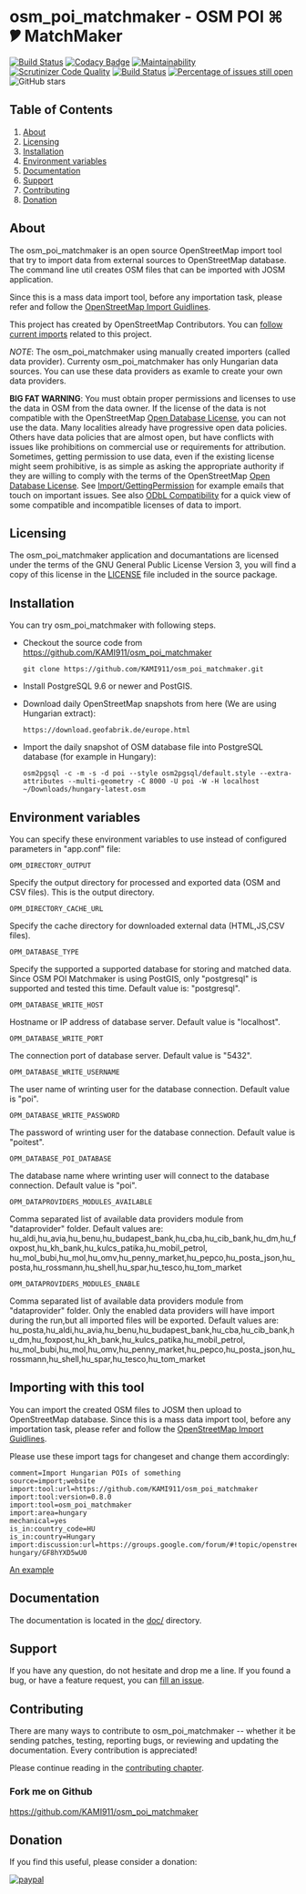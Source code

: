 # osm_poi_matchmaker - OSM POI ⌘ 🎔 MatchMaker

[![Build Status](https://api.travis-ci.org/KAMI911/osm_poi_matchmaker.svg?branch=master)](https://travis-ci.org/KAMI911/osm_poi_matchmaker/)
[![Codacy Badge](https://api.codacy.com/project/badge/Grade/7fa248270de94705a4ddc956ca710ce3)](https://www.codacy.com/app/KAMI911/osm_poi_matchmaker?utm_source=github.com&amp;utm_medium=referral&amp;utm_content=KAMI911/osm_poi_matchmaker&amp;utm_campaign=Badge_Grade)
[![Maintainability](https://api.codeclimate.com/v1/badges/710ad0cde398623b864b/maintainability)](https://codeclimate.com/github/KAMI911/osm_poi_matchmaker/maintainability)
[![Scrutinizer Code Quality](https://scrutinizer-ci.com/g/KAMI911/osm_poi_matchmaker/badges/quality-score.png?b=master)](https://scrutinizer-ci.com/g/KAMI911/osm_poi_matchmaker/?branch=master)
[![Build Status](https://scrutinizer-ci.com/g/KAMI911/osm_poi_matchmaker/badges/build.png?b=master)](https://scrutinizer-ci.com/g/KAMI911/osm_poi_matchmaker/build-status/master)
[![Percentage of issues still open](http://isitmaintained.com/badge/open/KAMI911/osm_poi_matchmaker.svg)](http://isitmaintained.com/project/KAMI911/osm_poi_matchmaker "Percentage of issues still open")
![GitHub stars](https://img.shields.io/github/stars/KAMI911/osm_poi_matchmaker?style=social)

## Table of Contents

1. [About][About]
2. [Licensing][Licensing]
3. [Installation][Installation]
4. [Environment variables][Environment variables]
5. [Documentation][Documentation]
6. [Support][Support]
7. [Contributing][Contributing]
8. [Donation][Donation]

## About

The osm_poi_matchmaker is an open source OpenStreetMap import tool that try to import data
from external sources to OpenStreetMap database. The command line util creates OSM files
that can be imported with JOSM application.

Since this is a mass data import tool, before any importation task, please refer and follow
the [OpenStreetMap Import Guidlines](https://wiki.openstreetmap.org/wiki/Import/Guidelines).

This project has created by OpenStreetMap Contributors. You can [follow current imports](https://wiki.openstreetmap.org/wiki/WikiProject_Hungary/Import%C3%A1l%C3%A1s/POI_adatok)
related to this project.

*NOTE*: The osm_poi_matchmaker using manually created importers (called data provider). Currenty
osm_poi_matchmaker has only Hungarian data sources. You can use these data providers as examle
to create your own data providers.

**BIG FAT WARNING**: You must obtain proper permissions and licenses to use the data in OSM from the
data owner. If the license of the data is not compatible with the OpenStreetMap [Open Database License](https://wiki.openstreetmap.org/wiki/Open_Database_License),
you can not use the data. Many localities already have progressive open data policies.
Others have data policies that are almost open, but have conflicts with issues like prohibitions
on commercial use or requirements for attribution. Sometimes, getting permission to use data, even
if the existing license might seem prohibitive, is as simple as asking the appropriate authority if
they are willing to comply with the terms of the OpenStreetMap [Open Database License](https://wiki.openstreetmap.org/wiki/Open_Database_License). See
[Import/GettingPermission](https://wiki.openstreetmap.org/wiki/Import/GettingPermission) for example emails that touch on important issues. See also [ODbL
Compatibility](https://wiki.openstreetmap.org/wiki/Import/ODbL_Compatibility) for a quick view of some compatible and incompatible licenses of data to import.

## Licensing

The osm_poi_matchmaker application and documantations are licensed under the terms of the GNU
General Public License Version 3, you will find a copy of this license in the
[LICENSE](LICENSE) file included in the source package.

## Installation

You can try osm_poi_matchmaker with following steps.

* Checkout the source code from <https://github.com/KAMI911/osm_poi_matchmaker>

      git clone https://github.com/KAMI911/osm_poi_matchmaker.git

* Install PostgreSQL 9.6 or newer and PostGIS.

* Download daily OpenStreetMap snapshots from here (We are using Hungarian extract):

      https://download.geofabrik.de/europe.html

* Import the daily snapshot of OSM database file into PostgreSQL database (for example in Hungary):

      osm2pgsql -c -m -s -d poi --style osm2pgsql/default.style --extra-attributes --multi-geometry -C 8000 -U poi -W -H localhost ~/Downloads/hungary-latest.osm


## Environment variables

You can specify these environment variables to use instead of configured parameters in "app.conf" file:

	OPM_DIRECTORY_OUTPUT

Specify the output directory for processed and exported data (OSM and CSV files). This is the output directory.

	OPM_DIRECTORY_CACHE_URL

Specify the cache directory for downloaded external data (HTML,JS,CSV files).

	OPM_DATABASE_TYPE

Specify the supported a supported database for storing and matched data. Since OSM POI Matchmaker is using PostGIS,
only "postgresql" is supported and tested this time. Default value is: "postgresql".

	OPM_DATABASE_WRITE_HOST

Hostname or IP address of database server. Default value is "localhost".

	OPM_DATABASE_WRITE_PORT

The connection port of database server. Default value is "5432".

	OPM_DATABASE_WRITE_USERNAME

The user name of wrinting user for the database connection. Default value is "poi".

	OPM_DATABASE_WRITE_PASSWORD

The password of wrinting user for the database connection. Default value is "poitest".

    OPM_DATABASE_POI_DATABASE

The database name where wrinting user will connect to the database connection. Default value is "poi".

    OPM_DATAPROVIDERS_MODULES_AVAILABLE

Comma separated list of available data providers module from "dataprovider" folder.
Default values are:
hu_aldi,hu_avia,hu_benu,hu_budapest_bank,hu_cba,hu_cib_bank,hu_dm,hu_foxpost,hu_kh_bank,hu_kulcs_patika,hu_mobil_petrol,
hu_mol_bubi,hu_mol,hu_omv,hu_penny_market,hu_pepco,hu_posta_json,hu_posta,hu_rossmann,hu_shell,hu_spar,hu_tesco,hu_tom_market

    OPM_DATAPROVIDERS_MODULES_ENABLE

Comma separated list of available data providers module from "dataprovider" folder.
Only the enabled data providers will have import during the run,but all imported files will be exported.
Default values are:
hu_posta,hu_aldi,hu_avia,hu_benu,hu_budapest_bank,hu_cba,hu_cib_bank,hu_dm,hu_foxpost,hu_kh_bank,hu_kulcs_patika,hu_mobil_petrol,
hu_mol_bubi,hu_mol,hu_omv,hu_penny_market,hu_pepco,hu_posta_json,hu_rossmann,hu_shell,hu_spar,hu_tesco,hu_tom_market

## Importing with this tool

You can import the created OSM files to JOSM then upload to OpenStreetMap database.
Since this is a mass data import tool, before any importation task, please refer and follow
the [OpenStreetMap Import Guidlines](https://wiki.openstreetmap.org/wiki/Import/Guidelines).

Please use these import tags for changeset and change them accordingly:

    comment=Import Hungarian POIs of something
    source=import;website
    import:tool:url=https://github.com/KAMI911/osm_poi_matchmaker
    import:tool:version=0.8.0
    import:tool=osm_poi_matchmaker
    import:area=hungary
    mechanical=yes
    is_in:country_code=HU
    is_in:country=Hungary
    import:discussion:url=https://groups.google.com/forum/#!topic/openstreetmap-hungary/GF8hYXD5wU0

[An example](https://user-images.githubusercontent.com/5292264/77844602-2f495180-71a8-11ea-9f2a-36169cd822f9.png)

## Documentation

The documentation is located in the [doc/](doc/) directory.

## Support

If you have any question, do not hesitate and drop me a line.
If you found a bug, or have a feature request, you can [fill an issue](https://github.com/KAMI911/osm_poi_matchmaker/issues).

## Contributing

There are many ways to contribute to osm_poi_matchmaker -- whether it be sending patches,
testing, reporting bugs, or reviewing and updating the documentation. Every
contribution is appreciated!

Please continue reading in the [contributing chapter](CONTRIBUTING.md).

### Fork me on Github

https://github.com/KAMI911/osm_poi_matchmaker

## Donation

If you find this useful, please consider a donation:

[![paypal](https://www.paypalobjects.com/en_US/i/btn/btn_donateCC_LG.gif)](https://www.paypal.com/cgi-bin/webscr?cmd=_s-xclick&hosted_button_id=RLQZ58B26XSLA)

<!-- TOC URLs -->
[About]: #about
[Licensing]: #licensing
[Installation]: #installation
[Environment variables]: #Environment_variables
[Documentation]: #documentation
[Support]: #support
[Contributing]: #contributing
[Donation]: #donation
